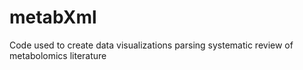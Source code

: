 # metabXml
Code used to create data visualizations parsing systematic review of metabolomics literature
